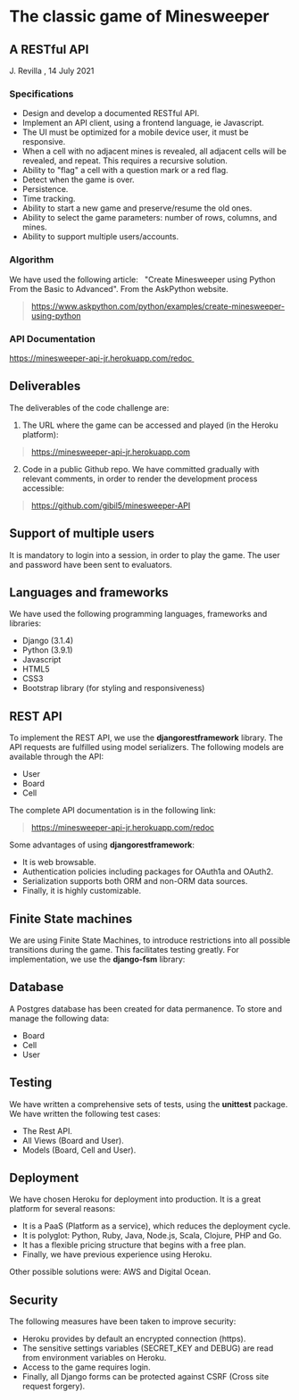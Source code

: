 # The classic game of Minesweeper 
## A RESTful API

J. Revilla , 14 July 2021

### Specifications
- Design and develop a documented RESTful API.
- Implement an API client, using a frontend language, ie Javascript.
- The UI must be optimized for a mobile device user, it must be responsive.  
- When a cell with no adjacent mines is revealed, all adjacent cells will be revealed, and repeat. 
  This requires a recursive solution.
- Ability to "flag" a cell with a question mark or a red flag.
- Detect when the game is over.
- Persistence.
- Time tracking.
- Ability to start a new game and preserve/resume the old ones.
- Ability to select the game parameters: number of rows, columns, and mines.
- Ability to support multiple users/accounts.

### Algorithm
We have used the following article:  
"Create Minesweeper using Python From the Basic to Advanced". 
From the AskPython website.
> https://www.askpython.com/python/examples/create-minesweeper-using-python


### API Documentation
https://minesweeper-api-jr.herokuapp.com/redoc 


## Deliverables 
The deliverables of the code challenge are:

1. The URL where the game can be accessed and played (in the  Heroku platform):
>https://minesweeper-api-jr.herokuapp.com

2. Code in a public Github repo. We have committed gradually with relevant comments, in order to render the development process accessible:
>https://github.com/gibil5/minesweeper-API



## Support of multiple users
It is mandatory to login into a session, in order to play the game. 
The user and password have been sent to evaluators. 


## Languages and frameworks
We have used the following programming languages, frameworks and libraries:
* Django (3.1.4)
* Python (3.9.1)
* Javascript 
* HTML5
* CSS3
* Bootstrap library (for styling and responsiveness)


## REST API
To implement the REST API, we use the **djangorestframework** library. The API requests are fulfilled using model serializers.
The following models are available through the API:
* User
* Board
* Cell  

The complete API documentation is in the following link:

>https://minesweeper-api-jr.herokuapp.com/redoc

Some advantages of using **djangorestframework**:
* It is web browsable.
* Authentication policies including packages for OAuth1a and OAuth2.
* Serialization supports both ORM and non-ORM data sources.
* Finally, it is highly customizable.


## Finite State machines 
We are using Finite State Machines, to introduce restrictions into all possible transitions during the game. This facilitates testing greatly. For implementation, we use the **django-fsm** library:


## Database
A Postgres database has been created for data permanence.
To store and manage the following data:
* Board 
* Cell 
* User 



## Testing 
We have written a comprehensive sets of tests, using the **unittest** package. We have written  the following test cases:
* The Rest API.
* All Views (Board and User).
* Models (Board, Cell and User).


## Deployment 
We have chosen Heroku for deployment into production. It is a great platform for several reasons:
* It is a PaaS (Platform as a service), which reduces the  deployment cycle. 
* It is polyglot: Python, Ruby, Java, Node.js, Scala, Clojure, PHP and Go.
* It has a flexible pricing structure that begins with a free plan. 
* Finally, we have previous experience using Heroku.

Other possible solutions were: AWS and Digital Ocean. 


## Security 
The following measures have been taken to improve security:
* Heroku provides by default an encrypted connection (https).
* The sensitive settings variables (SECRET_KEY and DEBUG) are read from environment variables on Heroku. 
* Access to the game requires login. 
* Finally, all Django forms can be protected against CSRF (Cross site request forgery).

